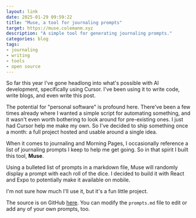```yaml
---
layout: link
date: 2025-01-29 09:59:22
title: "Muse, a tool for journaling prompts"
target: https://muse.colemanm.xyz
description: "A simple tool for generating journaling prompts."
categories: blog
tags:
- journaling
- writing
- tools
- open source
---
```


So far this year I've gone headlong into what's possible with AI development, specifically using Cursor. I've been using it to write code, write blogs, and even write this post.

The potential for "personal software" is profound here. There've been a few times already where I wanted a simple script for automating something, and it wasn't even worth bothering to look around for pre-existing ones. I just had Cursor help me make my own. So I've decided to ship something once a month: a full project hosted and usable around a single idea.

When it comes to journaling and Morning Pages, I occasionally reference a list of journaling prompts I keep to help me get going. So in that spirit I built this tool, **Muse**.

Using a bulleted list of prompts in a markdown file, Muse will randomly display a prompt with each roll of the dice. I decided to build it with React and Expo to potentially make it available on mobile.

I'm not sure how much I'll use it, but it's a fun little project.

The source is on GitHub [here](https://github.com/colemanm/muse). You can modify the `prompts.md` file to edit or add any of your own prompts, too.
